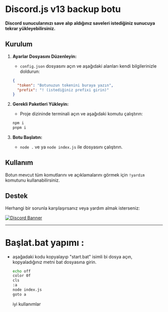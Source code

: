 # Discord.js v13 backup botu

**Discord sunucularınızı save alıp aldığınız saveleri istediğiniz sunucuya tekrar yükleyebilirsiniz.**


## Kurulum
1. **Ayarlar Dosyasını Düzenleyin:**
    - `config.json` dosyasını açın ve aşağıdaki alanları kendi bilgilerinizle doldurun:
    ```json
    {
      "token": "Botunuzun tokenini buraya yazın",
      "prefix": "! (istediğiniz prefixi girin)"
    }
    ```
    
2. **Gerekli Paketleri Yükleyin:**
    - Proje dizininde terminali açın ve aşağıdaki komutu çalıştırın:
    ```bash
    npm i
    pnpm i
    ```
3. **Botu Başlatın:**
    - `node .` ve ya `node index.js` ile dosyasını çalıştırın.

## Kullanım

Botun mevcut tüm komutlarını ve açıklamalarını görmek için `!yardım` komutunu kullanabilirsiniz.

## Destek

Herhangi bir sorunla karşılaşırsanız veya yardım almak isterseniz:

[![Discord Banner](https://api.weblutions.com/discord/invite/bdfd/)](https://discord.gg/bdfd)

---

# Başlat.bat yapımı :
- aşağadaki kodu kopyalayıp "start.bat" isimli bi dosya açın, kopyaladığınız metni bat dosyasına girin.
    ```bash
    echo off
    color 0f
    cls
    :a
    node index.js
    goto a
    ```

    iyi kullanımlar
